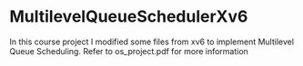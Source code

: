 # MultilevelQueueSchedulerXv6
In this course project I modified some files from xv6 to implement Multilevel Queue Scheduling. Refer to os_project.pdf for more information
